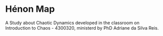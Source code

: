 # Hénon Map
A Study about Chaotic Dynamics developed in the classroom on Introduction to Chaos - 4300320, ministerd by PhD Adriane da Silva Reis.
